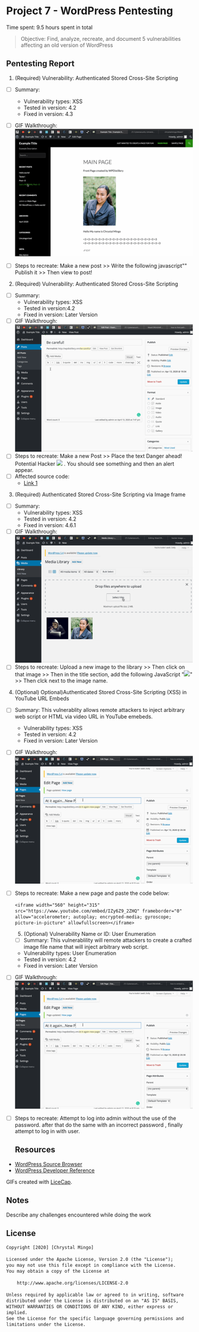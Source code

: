 # Project 7 - WordPress Pentesting

Time spent: 9.5 hours spent in total

> Objective: Find, analyze, recreate, and document 5 vulnerabilities affecting an old version of WordPress

## Pentesting Report

1. (Required) Vulnerability: Authenticated Stored Cross-Site Scripting
  - [ ] Summary: 
    - Vulnerability types: XSS
    - Tested in version: 4.2 
    - Fixed in version: 4.3
  - [ ] GIF Walkthrough: 
  ![](XSS1.gif)
  
  - [ ] Steps to recreate: Make a new post >> Write the following javascript"<script type="text/javascript">alert("You just got Hacked!!!");</script>" Publish it >> Then view to post!
  
2. (Required) Vulnerability: Authenticated Stored Cross-Site Scripting
  - [ ] Summary: 
    - Vulnerability types: XSS
    - Tested in version:4.2
    - Fixed in version: Later Version
  - [ ] GIF Walkthrough: 
  ![](XSS2.gif)
  - [ ] Steps to recreate: Make a new Post >> Place the text Danger ahead! Potential Hacker
   <img src="PUT IMAGE LINK HERE" onmouseover="alert('Caught you! :D')"> . You should see something and then an alert appear.
  - [ ] Affected source code:
    - [Link 1](https://core.trac.wordpress.org/browser/branches/4.2/src/wp-admin/includes/image.php)
    
3. (Required) Authenticated Stored Cross-Site Scripting via Image frame
  - [ ] Summary: 
    - Vulnerability types: XSS
    - Tested in version: 4.2
    - Fixed in version: 4.6.1
  - [ ] GIF Walkthrough: 
   ![](XSS3.gif)
  - [ ] Steps to recreate: Upload a new image to the library >> Then click on that image >> Then in the title section, add the following JavaScript "<IMG SRC="#" ONERROR="alert('HACKED HACKED HACKED')"/>" >> Then clck next to the image name.
  
  4. (Optional) Optional)Authenticated Stored Cross-Site Scripting (XSS) in YouTube URL Embeds
  - [ ] Summary: This vulnerablity allows remote attackers to inject arbitrary web script or HTML via video URL in YouTube emebeds.
    - Vulnerability types: XSS
    - Tested in version: 4.2
    - Fixed in version: Later Version
  - [ ] GIF Walkthrough: 
   ![](XSS4.gif)
  - [ ] Steps to recreate: Make a new page and paste the code below:
 
    ```
    <iframe width="560" height="315" src="https://www.youtube.com/embed/IZy6Z9_2ZHQ" frameborder="0" allow="accelerometer; autoplay; encrypted-media; gyroscope; picture-in-picture" allowfullscreen></iframe>
    
    ```
    
    5. (Optional) Vulnerability Name or ID: User Enumeration
    - [ ] Summary: This vulnerablility will remote attackers to create a crafted image file name that will inject arbitrary web script.
    - Vulnerability types: User Enumeration
    - Tested in version: 4.2
    - Fixed in version: Later Version
  - [ ] GIF Walkthrough: 
   ![](XSS4.gif)
  - [ ] Steps to recreate: Attempt to log into admin without the use of the password. after that do the same with an incorrect password , finally attempt to log in with user.
  
    ## Resources

- [WordPress Source Browser](https://core.trac.wordpress.org/browser/)
- [WordPress Developer Reference](https://developer.wordpress.org/reference/)

GIFs created with [LiceCap](http://www.cockos.com/licecap/).

## Notes

Describe any challenges encountered while doing the work

## License

    Copyright [2020] [Chrystal Mingo]

    Licensed under the Apache License, Version 2.0 (the "License");
    you may not use this file except in compliance with the License.
    You may obtain a copy of the License at

        http://www.apache.org/licenses/LICENSE-2.0

    Unless required by applicable law or agreed to in writing, software
    distributed under the License is distributed on an "AS IS" BASIS,
    WITHOUT WARRANTIES OR CONDITIONS OF ANY KIND, either express or implied.
    See the License for the specific language governing permissions and
    limitations under the License.
